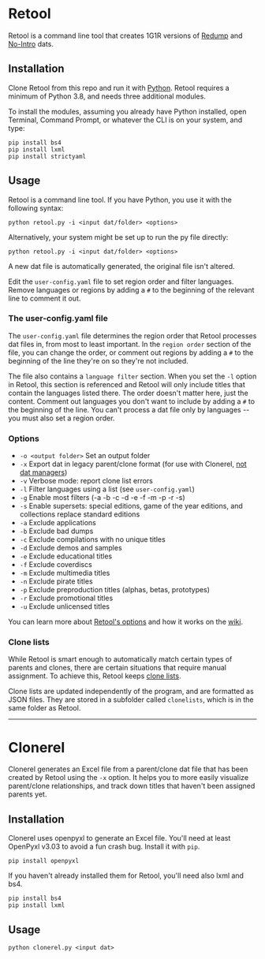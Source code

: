 # Retool

Retool is a command line tool that creates 1G1R versions of
[Redump](http://redump.org/) and
[No-Intro](https://www.no-intro.org/) dats.

## Installation

Clone Retool from this repo and run it with
[Python](https://www.python.org/). Retool requires a minimum of Python 3.8,
and needs three additional modules.

To install the modules, assuming you already have Python installed, open
Terminal, Command Prompt, or whatever the CLI is on your system, and type:

```
pip install bs4
pip install lxml
pip install strictyaml
```

## Usage

Retool is a command line tool. If you have Python, you use it with the
following syntax:

```
python retool.py -i <input dat/folder> <options>
```

Alternatively, your system might be set up to run the py file directly:

```
python retool.py -i <input dat/folder> <options>
```

A new dat file is automatically generated, the original file isn't altered.

Edit the `user-config.yaml` file to set region order and filter languages.
Remove languages or regions by adding a `#` to the beginning of the relevant
line to comment it out.

### The user-config.yaml file

The `user-config.yaml` file determines the region order that Retool processes
dat files in, from most to least important. In the `region order` section of
the file, you can change the order, or comment out regions by adding a `#` to
the beginning of the line they're on so they're not included.

The file also contains a `language filter` section. When you set the `-l`
option in Retool, this section is referenced and Retool will only include
titles that contain the languages listed there. The order doesn't matter here,
just the content. Comment out languages you don't want to include by adding a
`#` to the beginning of the line. You can't process a dat file only by
languages -- you must also set a region order.

### Options

* `-o <output folder>` Set an output folder
* `-x` Export dat in legacy parent/clone format
  (for use with Clonerel, [not dat managers](/unexpectedpanda/retool/wiki/Usage-and-options#export-in-legacy-parentclone-dat-form))
* `-v` Verbose mode: report clone list errors
* `-l` Filter languages using a list (see `user-config.yaml`)
* `-g` Enable most filters (-a -b -c -d -e -f -m -p -r -s)
* `-s` Enable supersets: special editions, game of the year
  editions, and collections replace standard editions
* `-a` Exclude applications
* `-b` Exclude bad dumps
* `-c` Exclude compilations with no unique titles
* `-d` Exclude demos and samples
* `-e` Exclude educational titles
* `-f` Exclude coverdiscs
* `-m` Exclude multimedia titles
* `-n` Exclude pirate titles
* `-p` Exclude preproduction titles (alphas, betas, prototypes)
* `-r` Exclude promotional titles
* `-u` Exclude unlicensed titles

You can learn more about
[Retool's options](https://github.com/unexpectedpanda/retool/wiki/Usage-and-options#More-options-information)
and how it works on the [wiki](https://github.com/unexpectedpanda/retool/wiki/).

### Clone lists

While Retool is smart enough to automatically match certain types of parents and
clones, there are certain situations that require manual assignment. To achieve
this, Retool keeps
[clone lists](https://github.com/unexpectedpanda/retool/wiki/Clone-lists).

Clone lists are updated independently of the program, and are formatted as JSON
files. They are stored in a subfolder called `clonelists`, which is in the same
folder as Retool.

<hr>

# Clonerel

Clonerel generates an Excel file from a parent/clone dat file that has been
created by Retool using the `-x` option. It helps you to more easily
visualize parent/clone relationships, and track down titles that haven't
been assigned parents yet.

## Installation

Clonerel uses openpyxl to generate an Excel file. You'll need at least OpenPyxl
v3.03 to avoid a fun crash bug. Install it with `pip`.

```
pip install openpyxl
```

If you haven't already installed them for Retool, you'll need also lxml and
bs4.

```
pip install bs4
pip install lxml
```

## Usage

```
python clonerel.py <input dat>
```